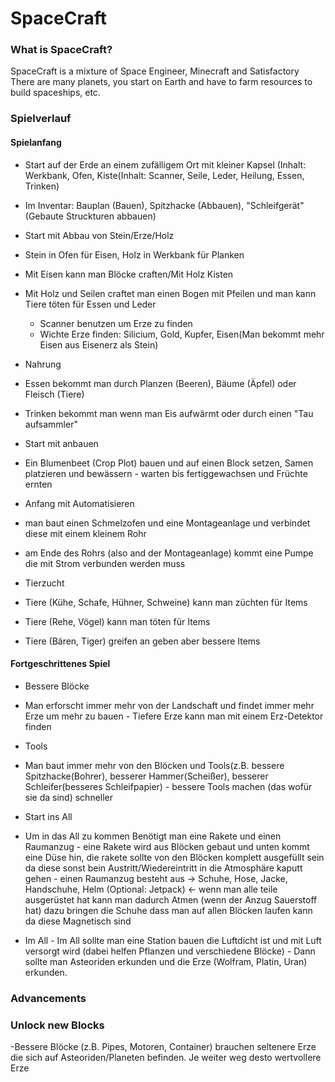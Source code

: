 # SpaceCraft
### What is SpaceCraft?
SpaceCraft is a mixture of Space Engineer, Minecraft and Satisfactory
There are many planets, you start on Earth and have to farm resources to build spaceships, etc.


### Spielverlauf
#### Spielanfang
 
 - Start auf der Erde an einem zufälligem Ort mit kleiner Kapsel (Inhalt: Werkbank, Ofen, Kiste(Inhalt: Scanner, Seile, Leder, Heilung, Essen, Trinken)
  - Im Inventar: Bauplan (Bauen), Spitzhacke (Abbauen), "Schleifgerät" (Gebaute Struckturen abbauen)
    
 - Start mit Abbau von Stein/Erze/Holz
  - Stein in Ofen für Eisen, Holz in Werkbank für Planken
  - Mit Eisen kann man Blöcke craften/Mit Holz Kisten
   - Mit Holz und Seilen craftet man einen Bogen mit Pfeilen und man kann Tiere töten für Essen und Leder
      - Scanner benutzen um Erze zu finden
       - Wichte Erze finden: Silicium, Gold, Kupfer, Eisen(Man bekommt mehr Eisen aus Eisenerz als Stein)
      
 - Nahrung
  - Essen bekommt man durch Planzen (Beeren), Bäume (Äpfel) oder Fleisch (Tiere)
  - Trinken bekommt man wenn man Eis aufwärmt oder durch einen "Tau aufsammler"
      
  - Start mit anbauen
   - Ein Blumenbeet (Crop Plot) bauen und auf einen Block setzen, Samen platzieren und bewässern
    - warten bis fertiggewachsen und Früchte ernten
       
 - Anfang mit Automatisieren
  - man baut einen Schmelzofen und eine Montageanlage und verbindet diese mit einem kleinem Rohr
   - am Ende des Rohrs (also and der Montageanlage) kommt eine Pumpe die mit Strom verbunden werden muss
      
 - Tierzucht
  - Tiere (Kühe, Schafe, Hühner, Schweine) kann man züchten für Items
  - Tiere (Rehe, Vögel) kann man töten für Items
  - Tiere (Bären, Tiger) greifen an geben aber bessere Items
     
     
#### Fortgeschrittenes Spiel
  
  - Bessere Blöcke
   - Man erforscht immer mehr von der Landschaft und findet immer mehr Erze um mehr zu bauen
    - Tiefere Erze kann man mit einem Erz-Detektor finden
  
  - Tools
   - Man baut immer mehr von den Blöcken und Tools(z.B. bessere Spitzhacke(Bohrer), besserer Hammer(Scheißer), besserer Schleifer(besseres Schleifpapier)
    - bessere Tools machen (das wofür sie da sind) schneller
   
   
  - Start ins All
   - Um in das All zu kommen Benötigt man eine Rakete und einen Raumanzug
    - eine Rakete wird aus Blöcken gebaut und unten kommt eine Düse hin, die rakete sollte von den Blöcken komplett ausgefüllt sein da diese sonst bein Austritt/Wiedereintritt in die Atmosphäre kaputt gehen
    - einen Raumanzug besteht aus -> Schuhe, Hose, Jacke, Handschuhe, Helm (Optional: Jetpack) <-  wenn man alle teile ausgerüstet hat kann man dadurch Atmen (wenn der Anzug Sauerstoff hat) dazu bringen die Schuhe dass man auf allen Blöcken laufen kann da diese Magnetisch sind
    
    
   - Im All
    - Im All sollte man eine Station bauen die Luftdicht ist und mit Luft versorgt wird (dabei helfen Pflanzen und verschiedene Blöcke) 
    - Dann sollte man Asteoriden erkunden und die Erze (Wolfram, Platin, Uran) erkunden.
    

### Advancements


### Unlock new Blocks

 -Bessere Blöcke (z.B. Pipes, Motoren, Container) brauchen seltenere Erze die sich auf Asteoriden/Planeten befinden. Je weiter weg desto wertvollere Erze
